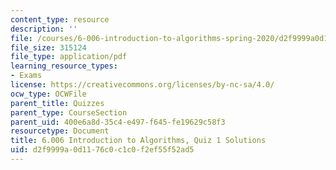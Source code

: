 ```yaml
---
content_type: resource
description: ''
file: /courses/6-006-introduction-to-algorithms-spring-2020/d2f9999a0d1176c0c1c0f2ef55f52ad5_MIT6_006S20_q1_sol.pdf
file_size: 315124
file_type: application/pdf
learning_resource_types:
- Exams
license: https://creativecommons.org/licenses/by-nc-sa/4.0/
ocw_type: OCWFile
parent_title: Quizzes
parent_type: CourseSection
parent_uid: 400e6a8d-35c4-e497-f645-fe19629c58f3
resourcetype: Document
title: 6.006 Introduction to Algorithms, Quiz 1 Solutions
uid: d2f9999a-0d11-76c0-c1c0-f2ef55f52ad5
---
```

